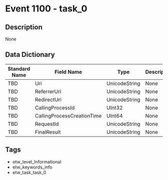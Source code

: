 # Event 1100 - task_0

## Description
None

## Data Dictionary
|Standard Name|Field Name|Type|Description|Sample Value|
|---|---|---|---|---|
|TBD|Uri|UnicodeString|None|`None`|
|TBD|ReferrerUri|UnicodeString|None|`None`|
|TBD|RedirectUri|UnicodeString|None|`None`|
|TBD|CallingProcessId|UInt32|None|`None`|
|TBD|CallingProcessCreationTime|UInt64|None|`None`|
|TBD|RequestId|UnicodeString|None|`None`|
|TBD|FinalResult|UnicodeString|None|`None`|

## Tags
* etw_level_Informational
* etw_keywords_info
* etw_task_task_0